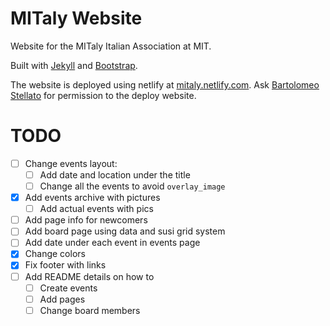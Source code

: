 # MITaly Website

Website for the MITaly Italian Association at MIT.

Built with [Jekyll](https://jekyllrb.com/) and [Bootstrap](http://getbootstrap.com/).


The website is deployed using netlify at [mitaly.netlify.com](http://mitaly.netlify.com). Ask [Bartolomeo Stellato](bartolomeo.stellato@gmail.com) for permission to the deploy website.

# TODO

- [ ] Change events layout:
  - [ ] Add date and location under the title
  - [ ] Change all the events to avoid `overlay_image`
- [x] Add events archive with pictures
  - [ ] Add actual events with pics
- [ ] Add page info for newcomers
- [ ] Add board page using data and susi grid system
- [ ] Add date under each event in events page
- [x] Change colors
- [x] Fix footer with links
- [ ] Add README details on how to
  - [ ] Create events
  - [ ] Add pages
  - [ ] Change board members
